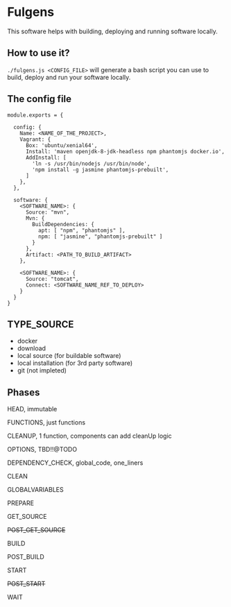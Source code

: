Fulgens
=======

This software helps with building, deploying and running software locally.

How to use it?
--------------

`./fulgens.js <CONFIG_FILE>` will generate a bash script you can use to build, deploy and run your software locally.


The config file
---------------

```
module.exports = {

  config: {
    Name: <NAME_OF_THE_PROJECT>,
    Vagrant: {
      Box: 'ubuntu/xenial64',
      Install: 'maven openjdk-8-jdk-headless npm phantomjs docker.io',
      AddInstall: [
        'ln -s /usr/bin/nodejs /usr/bin/node',
        'npm install -g jasmine phantomjs-prebuilt',
      ]
    },
  },

  software: {
    <SOFTWARE_NAME>: {
      Source: "mvn",
      Mvn: {
        BuildDependencies: {
          apt: [ "npm", "phantomjs" ],
          npm: [ "jasmine", "phantomjs-prebuilt" ]
        }
      },
      Artifact: <PATH_TO_BUILD_ARTIFACT>
    },

    <SOFTWARE_NAME>: {
      Source: "tomcat",
      Connect: <SOFTWARE_NAME_REF_TO_DEPLOY>
    }
  }
}
```

TYPE_SOURCE
-----------

  - docker
  - download
  - local source (for buildable software)
  - local installation (for 3rd party software)
  - git (not impleted)

Phases
------

HEAD, immutable

FUNCTIONS, just functions

CLEANUP, 1 function, components can add cleanUp logic

OPTIONS, TBD!!@TODO

DEPENDENCY_CHECK, global_code, one_liners

CLEAN

GLOBALVARIABLES

PREPARE

GET_SOURCE

<del>POST_GET_SOURCE</del>

BUILD

POST_BUILD

START

<del>POST_START</del>

WAIT

